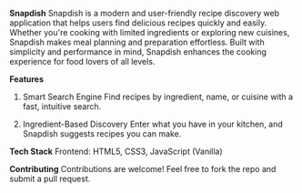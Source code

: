 **Snapdish**
Snapdish is a modern and user-friendly recipe discovery web application that helps users find delicious recipes quickly and easily. Whether you're cooking with limited ingredients or exploring new cuisines, Snapdish makes meal planning and preparation effortless. Built with simplicity and performance in mind, Snapdish enhances the cooking experience for food lovers of all levels.

**Features**
1. Smart Search Engine
    Find recipes by ingredient, name, or cuisine with a fast, intuitive search.

2. Ingredient-Based Discovery
   Enter what you have in your kitchen, and Snapdish suggests recipes you can make.
   
**Tech Stack**
Frontend:
HTML5, CSS3, JavaScript (Vanilla)

**Contributing**
Contributions are welcome! Feel free to fork the repo and submit a pull request.

